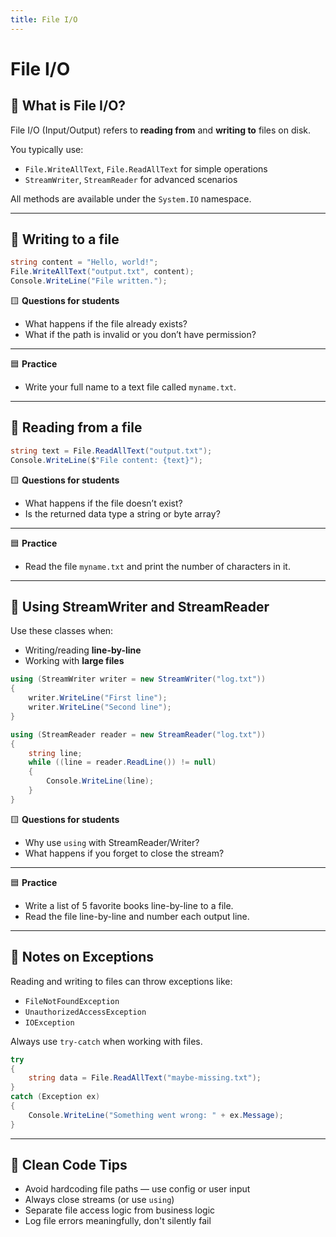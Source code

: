 ```yaml
---
title: File I/O
---
```


# File I/O

## 🔹 What is File I/O?

File I/O (Input/Output) refers to **reading from** and **writing to** files on disk.

You typically use:

- `File.WriteAllText`, `File.ReadAllText` for simple operations
- `StreamWriter`, `StreamReader` for advanced scenarios

All methods are available under the `System.IO` namespace.

---

## 🔹 Writing to a file

```csharp
string content = "Hello, world!";
File.WriteAllText("output.txt", content);
Console.WriteLine("File written.");
```

🟨 **Questions for students**

- What happens if the file already exists?
- What if the path is invalid or you don’t have permission?

---

🟦 **Practice**

- Write your full name to a text file called `myname.txt`.

---

## 🔹 Reading from a file

```csharp
string text = File.ReadAllText("output.txt");
Console.WriteLine($"File content: {text}");
```

🟨 **Questions for students**

- What happens if the file doesn’t exist?
- Is the returned data type a string or byte array?

---

🟦 **Practice**

- Read the file `myname.txt` and print the number of characters in it.

---

## 🔹 Using StreamWriter and StreamReader

Use these classes when:

- Writing/reading **line-by-line**
- Working with **large files**

```csharp
using (StreamWriter writer = new StreamWriter("log.txt"))
{
    writer.WriteLine("First line");
    writer.WriteLine("Second line");
}
```

```csharp
using (StreamReader reader = new StreamReader("log.txt"))
{
    string line;
    while ((line = reader.ReadLine()) != null)
    {
        Console.WriteLine(line);
    }
}
```

🟨 **Questions for students**

- Why use `using` with StreamReader/Writer?
- What happens if you forget to close the stream?

---

🟦 **Practice**

- Write a list of 5 favorite books line-by-line to a file.
- Read the file line-by-line and number each output line.

---

## 🧠 Notes on Exceptions

Reading and writing to files can throw exceptions like:

- `FileNotFoundException`
- `UnauthorizedAccessException`
- `IOException`

Always use `try-catch` when working with files.

```csharp
try
{
    string data = File.ReadAllText("maybe-missing.txt");
}
catch (Exception ex)
{
    Console.WriteLine("Something went wrong: " + ex.Message);
}
```

---

## 🧹 Clean Code Tips

- Avoid hardcoding file paths — use config or user input
- Always close streams (or use `using`)
- Separate file access logic from business logic
- Log file errors meaningfully, don't silently fail
